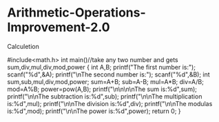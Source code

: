 # Arithmetic-Operations-Improvement-2.0
Calculetion


#include<math.h>
int main()//take any two number and gets sum,div,mul,div,mod,power
{
    int A,B;
    printf("The first number is:");
    scanf("%d",&A);
    printf("\nThe second number is:");
    scanf("%d",&B);
    int sum,sub,mul,div,mod,power;
    sum=A+B;
    sub=A-B;
    mul=A*B;
    div=A/B;
    mod=A%B;
    power=pow(A,B);
    printf("\n\n\n\nThe sum is:%d",sum);
    printf("\n\nThe subtraction is:%d",sub);
    printf("\n\nThe multiplication is:%d",mul);
    printf("\n\nThe division is:%d",div);
    printf("\n\nThe modulas is:%d",mod);
    printf("\n\nThe power is:%d",power);
    return 0;
}
